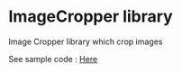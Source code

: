 # ImageCropper library

Image Cropper library which crop images

See sample code : <a href="https://github.com/DanielWorld/ImageCropperLibrary"> Here </a>
